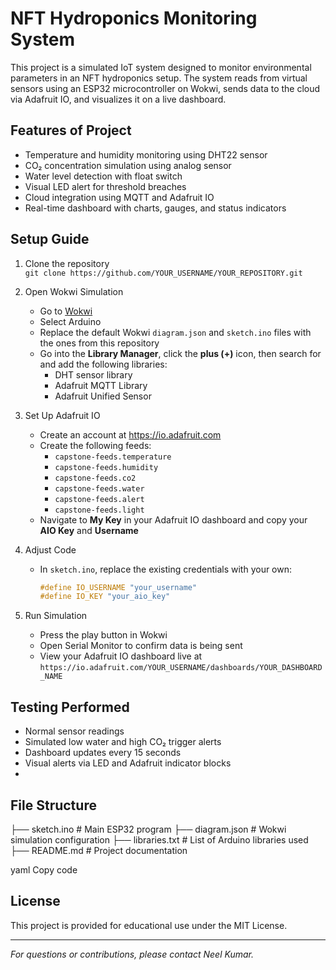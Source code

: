 # NFT Hydroponics Monitoring System

This project is a simulated IoT system designed to monitor environmental parameters in an NFT hydroponics setup. The system reads from virtual sensors using an ESP32 microcontroller on Wokwi, sends data to the cloud via Adafruit IO, and visualizes it on a live dashboard.

## Features of Project
- Temperature and humidity monitoring using DHT22 sensor  
- CO₂ concentration simulation using analog sensor  
- Water level detection with float switch  
- Visual LED alert for threshold breaches  
- Cloud integration using MQTT and Adafruit IO  
- Real-time dashboard with charts, gauges, and status indicators  

## Setup Guide
1. Clone the repository  
   `git clone https://github.com/YOUR_USERNAME/YOUR_REPOSITORY.git`  

2. Open Wokwi Simulation  
   - Go to [Wokwi]([https://wokwi.com](https://wokwi.com/projects/new/choose-board/esp32))  
   - Select Arduino
   - Replace the default Wokwi `diagram.json` and `sketch.ino` files with the ones from this repository
   - Go into the **Library Manager**, click the **plus (+)** icon, then search for and add the following libraries:  
     - DHT sensor library  
     - Adafruit MQTT Library  
     - Adafruit Unified Sensor  
     
3. Set Up Adafruit IO  
   - Create an account at https://io.adafruit.com  
   - Create the following feeds:  
     - `capstone-feeds.temperature`  
     - `capstone-feeds.humidity`  
     - `capstone-feeds.co2`  
     - `capstone-feeds.water`  
     - `capstone-feeds.alert`  
     - `capstone-feeds.light`  
   - Navigate to **My Key** in your Adafruit IO dashboard and copy your **AIO Key** and **Username**

4. Adjust Code  
   - In `sketch.ino`, replace the existing credentials with your own:  
     ```cpp
     #define IO_USERNAME "your_username"
     #define IO_KEY "your_aio_key"
     ```

5. Run Simulation  
   - Press the play button in Wokwi  
   - Open Serial Monitor to confirm data is being sent  
   - View your Adafruit IO dashboard live at  
     `https://io.adafruit.com/YOUR_USERNAME/dashboards/YOUR_DASHBOARD_NAME`  

## Testing Performed
- Normal sensor readings  
- Simulated low water and high CO₂ trigger alerts  
- Dashboard updates every 15 seconds  
- Visual alerts via LED and Adafruit indicator blocks
- 
## File Structure
├── sketch.ino # Main ESP32 program
├── diagram.json # Wokwi simulation configuration
├── libraries.txt # List of Arduino libraries used
├── README.md # Project documentation

yaml
Copy code

## License
This project is provided for educational use under the MIT License.

---

*For questions or contributions, please contact Neel Kumar.*
